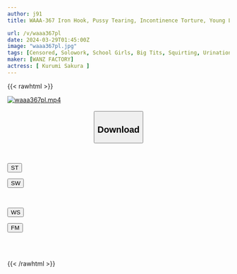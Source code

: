 ```yaml
---
author: j91
title: WAAA-367 Iron Hook, Pussy Tearing, Incontinence Torture, Young Lady, Female Student, Super Masochistic Awakening, Soaked In Orgasms, Sakura Kurumi

url: /v/waaa367pl
date: 2024-03-29T01:45:00Z
image: "waaa367pl.jpg"
tags: [Censored, Solowork, School Girls, Big Tits, Squirting, Urination	]
maker: [WANZ FACTORY]
actress: [ Kurumi Sakura ]
---
```



{{< rawhtml >}}

<div class="video" data-videoid="6mxXjBV9GYCe7Q">
    <a href="javascript:;">
        <img src="/v/waaa367pl/waaa367pl.jpg" width="WIDTH" height="HEIGHT" alt="waaa367pl.mp4" loading="lazy">
    </a>
</div>

<script type="text/javascript" src="https://j91.asia/asset/on-demand-st.js"></script>

<br>
  <link rel="stylesheet" href="https://j91.asia/asset/bs5.css">
  
  <center>
  <button class="btn btn-primary" type="button" data-bs-toggle="collapse" data-bs-target=".multi-collapse" aria-expanded="false" aria-controls="multiCollapseExample1 multiCollapseExample2"><h2>Download</h2></button></center>
</p>
<div class="row">
  <div class="col">
    <div class="collapse multi-collapse" id="multiCollapseExample1">
      <div class="card card-body">
	      	      <br>
<div class="buttons">  
<p><a href="https://streamtape.to/v/6mxXjBV9GYCe7Q" target="_blank"><button class="btn-hover color-3"><i class="fa fa-download"></i> ST</button></a></p>
<p><a href="https://asnwish.com/f6b46kbi4eyv" target="_blank"><button class="btn-hover color-2"><i class="fa fa-download"></i> SW</button></a></p></div>
    </div>
  </div>
</div>
  <div class="col">
    <div class="collapse multi-collapse" id="multiCollapseExample2">
      <div class="card card-body">
	      <br>
<div class="buttons">
<p><a href="https://wolfstream.tv/sx8c1tgqrzuz"><button class="btn-hover color-9"><i class="fa fa-download"></i> WS</button></a></p>
<p><a href="https://filemoon.sx/d/7tqkut9nj5js"><button class="btn-hover color-8"><i class="fa fa-download"></i> FM</button></a></p></div>
<br><br>
      </div>
    </div>
  </div>
</div>

{{< /rawhtml >}}